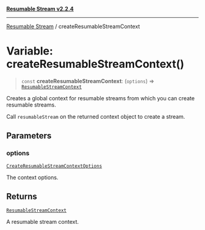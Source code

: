 [**Resumable Stream v2.2.4**](../README.md)

***

[Resumable Stream](../README.md) / createResumableStreamContext

# Variable: createResumableStreamContext()

> `const` **createResumableStreamContext**: (`options`) => [`ResumableStreamContext`](../interfaces/ResumableStreamContext.md)

Creates a global context for resumable streams from which you can create resumable streams.

Call `resumableStream` on the returned context object to create a stream.

## Parameters

### options

[`CreateResumableStreamContextOptions`](../interfaces/CreateResumableStreamContextOptions.md)

The context options.

## Returns

[`ResumableStreamContext`](../interfaces/ResumableStreamContext.md)

A resumable stream context.

